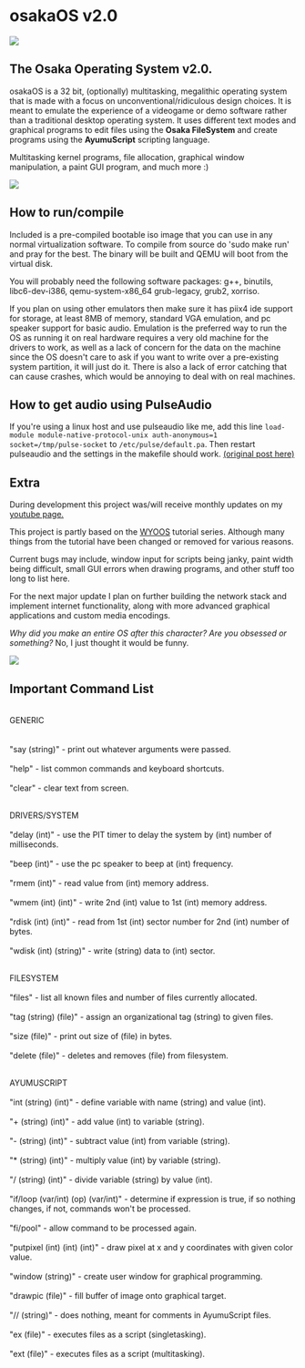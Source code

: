 # osakaOS v2.0
![](cube.gif)

<h2>The Osaka Operating System v2.0.</h2>

osakaOS is a 32 bit, (optionally) multitasking, megalithic operating system that is made with a focus on unconventional/ridiculous design choices. It is meant to emulate the experience of a videogame or demo software rather than a traditional desktop operating system. It uses different text modes and graphical programs to edit files using the <b>Osaka FileSystem</b> and create programs using the <b>AyumuScript</b> scripting language.

Multitasking kernel programs, file allocation, graphical window manipulation, a paint GUI program, and much more :)

![](desktop.png)

<h2>How to run/compile</h2>

Included is a pre-compiled bootable iso image that you can use in any normal virtualization software.
To compile from source do 'sudo make run' and pray for the best. The binary will be built and QEMU will boot from the virtual disk.

You will probably need the following software packages: g++, binutils, libc6-dev-i386, qemu-system-x86_64 grub-legacy, grub2, xorriso.

If you plan on using other emulators then make sure it has piix4 ide support for storage, at least 8MB of memory, standard VGA emulation, and pc speaker support for basic audio. Emulation is the preferred way to run the OS as running it on real hardware requires a very old machine for the drivers to work, as well as a lack of concern for the data on the machine since the OS doesn't care to ask if you want to write over a pre-existing system partition, it will just do it. There is also a lack of error catching that can cause crashes, which would be annoying to deal with on real machines.

<h2>How to get audio using PulseAudio</h2>

If you're using a linux host and use pulseaudio like me, add this line <code>load-module module-native-protocol-unix auth-anonymous=1 socket=/tmp/pulse-socket</code>
to <code>/etc/pulse/default.pa</code>. Then restart pulseaudio and the settings in the makefile should work. <a href="https://stackoverflow.com/questions/59988019/emulator-pulseaudio-access-denied">(original post here)</a>

<h2>Extra</h2>

During development this project was/will receive monthly updates on my <a href="https://www.youtube.com/@dpacarana">youtube page.</a>

This project is partly based on the <a href="https://github.com/AlgorithMan-de/wyoos">WYOOS</a> tutorial series. Although many things from the tutorial have been changed or removed for various reasons.

Current bugs may include, window input for scripts being janky, paint width being difficult, small GUI errors when drawing programs, and other stuff too long to list here. 

For the next major update I plan on further building the network stack and implement internet functionality, along with more advanced graphical applications and custom media encodings.

<i>Why did you make an entire OS after this character? Are you obsessed or something?</i>
No, I just thought it would be funny.

![](room.png)

<h2>Important Command List</h2>

<br>GENERIC</br>  
<br>"say (string)"   - print out whatever arguments were passed.</br> 
<br>"help"           - list common commands and keyboard shortcuts.</br>
<br>"clear"          - clear text from screen.</br>

<br>DRIVERS/SYSTEM</br>
<br>"delay (int)"          - use the PIT timer to delay the system by (int) number of milliseconds.</br>
<br>"beep (int)"           - use the pc speaker to beep at (int) frequency.</br>
<br>"rmem (int)"           - read value from (int) memory address.</br>
<br>"wmem (int) (int)"     - write 2nd (int) value to 1st (int) memory address.</br>
<br>"rdisk (int) (int)"    - read from 1st (int) sector number for 2nd (int) number of bytes.</br>
<br>"wdisk (int) (string)" - write (string) data to (int) sector.</br>

<br>FILESYSTEM</br>
<br>"files"                - list all known files and number of files currently allocated.</br>
<br>"tag (string) (file)"  - assign an organizational tag (string) to given files.</br>
<br>"size (file)"          - print out size of (file) in bytes.</br>
<br>"delete (file)"        - deletes and removes (file) from filesystem.</br>

<br>AYUMUSCRIPT</br>
<br>"int (string) (int)"               - define variable with name (string) and value (int).</br>
<br>"+ (string) (int)"                 - add value (int) to variable (string).</br>
<br>"- (string) (int)"                 - subtract value (int) from variable (string).</br>
<br>"* (string) (int)"                 - multiply value (int) by variable (string).</br>
<br>"/ (string) (int)"                 - divide variable (string) by value (int).</br>
<br>"if/loop (var/int) (op) (var/int)" - determine if expression is true, if so nothing changes, if not, commands won't be processed.</br>
<br>"fi/pool"                          - allow command to be processed again.</br>
<br>"putpixel (int) (int) (int)"       - draw pixel at x and y coordinates with given color value.</br>
<br>"window (string)"                  - create user window for graphical programming.</br>
<br>"drawpic (file)"                   - fill buffer of image onto graphical target.</br>
<br>"// (string)"                      - does nothing, meant for comments in AyumuScript files.</br>
<br>"ex (file)"                        - executes files as a script (singletasking).</br>
<br>"ext (file)"                       - executes files as a script (multitasking).</br>


